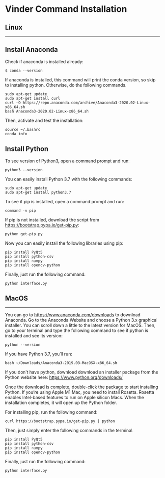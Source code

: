 # Vinder Command Installation
 
 ## Linux
 ------
 ## Install Anaconda 
 
 Check if anaconda is installed already:
 
 ```
$ conda --version
```
If anaconda is installed, this command will print the conda version, so skip to installing python. Otherwise, do the following commands.

 ```
 sudo apt-get update
 sudo apt-get install curl
 curl –O https://repo.anaconda.com/archive/Anaconda3-2020.02-Linux-x86_64.sh
 bash Anaconda3-2020.02-Linux-x86_64.sh
```
Then, activate and test the installation:

 ```
source ~/.bashrc
conda info
 ```

 ## Install Python
 
 To see version of Python3, open a command prompt and run:
 
```
python3 --version
```
You can easily install Python 3.7 with the following commands:
```
sudo apt-get update
sudo apt-get install python3.7
```
To see if pip is installed, open a command prompt and run:
```
command -v pip
```
If pip is not installed, download the script from https://bootstrap.pypa.io/get-pip.py:
```
python get-pip.py
```
Now you can easily install the following libraries using pip:
```
pip install PyQt5
pip install python-csv
pip install numpy
pip install opencv-python
```
Finally, just run the following command:
```
python interface.py
```

## MacOS
------

You can go to https://www.anaconda.com/downloads to download Anaconda. Go to the Anaconda Website and choose a Python 3.x graphical installer. You can scroll down a little to the latest version for MacOS. Then, go to your terminal and type the following command to see if python is installed and see its version:
```
python --version
```
If you have Python 3.7, you’ll run:
```
bash ~/Downloads/Anaconda3-2019.03-MacOSX-x86_64.sh
```
If you don't have python, download download an installer package from the Python website here: https://www.python.org/downloads/

Once the download is complete, double-click the package to start installing Python. If you’re using Apple M1 Mac, you need to install Rosetta. Rosetta enables Intel-based features to run on Apple silicon Macs. When the installation completes, it will open up the Python folder.

For installing pip, run the following command:
```
curl https://bootstrap.pypa.io/get-pip.py | python
```
Then, just simply enter the following commands in the terminal:
```
pip install PyQt5
pip install python-csv
pip install numpy
pip install opencv-python
```
Finally, just run the following command:
```
python interface.py
```







